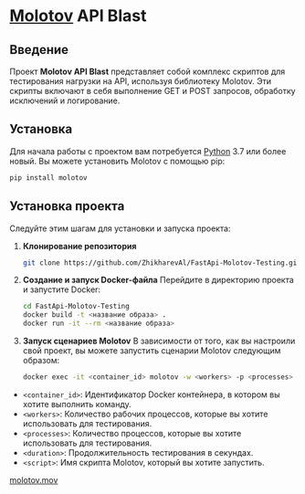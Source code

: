 # [Molotov](https://molotov.readthedocs.io/en/stable/index.html) API Blast

## Введение

Проект **Molotov API Blast** представляет собой комплекс скриптов для тестирования нагрузки на API, используя библиотеку Molotov. Эти скрипты включают в себя выполнение GET и POST запросов, обработку исключений и логирование.

## Установка

Для начала работы с проектом вам потребуется [Python](https://www.python.org/) 3.7 или более новый. Вы можете установить Molotov с помощью pip:

```bash
pip install molotov

```
## Установка проекта

Следуйте этим шагам для установки и запуска проекта:

1. **Клонирование репозитория**
    ```bash
    git clone https://github.com/ZhikharevAl/FastApi-Molotov-Testing.git
    ```

2. **Создание и запуск Docker-файла**
   Перейдите в директорию проекта и запустите Docker:
    ```bash
    cd FastApi-Molotov-Testing
    docker build -t <название образа> .
    docker run -it --rm <название образа>
    ```
   
3. **Запуск сценариев Molotov**
   В зависимости от того, как вы настроили свой проект, вы можете запустить сценарии Molotov следующим образом:
    ```bash
   docker exec -it <container_id> molotov -w <workers> -p <processes> -d <duration> -x <script>

    ```
- `<container_id>`: Идентификатор Docker контейнера, в котором вы хотите выполнить команду.
- `<workers>`: Количество рабочих процессов, которые вы хотите использовать для тестирования.
- `<processes>`: Количество процессов, которые вы хотите использовать для тестирования.
- `<duration>`: Продолжительность тестирования в секундах.
- `<script>`: Имя скрипта Molotov, который вы хотите запустить.

[molotov.mov](attach%2Fmolotov.mov)